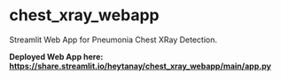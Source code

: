 # chest_xray_webapp
Streamlit Web App for Pneumonia Chest XRay Detection.

**Deployed Web App here: https://share.streamlit.io/heytanay/chest_xray_webapp/main/app.py**
